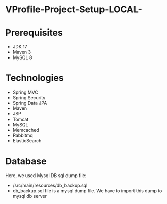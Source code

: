 # VProfile-Project-Setup-LOCAL-
# Prerequisites
* JDK 17
* Maven 3
* MySQL 8
# Technologies
* Spring MVC
* Spring Security
* Spring Data JPA
* Maven
* JSP
* Tomcat
* MySQL
* Memcached
* Rabbitmq
* ElasticSearch

# Database
Here, we used Mysql DB sql dump file:

* /src/main/resources/db_backup.sql
* db_backup.sql file is a mysql dump file. We have to import this dump to mysql db server

